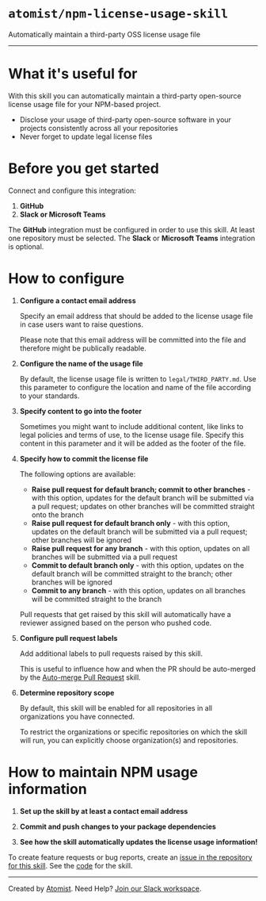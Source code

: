 # `atomist/npm-license-usage-skill`

<!---atomist-skill-description:start--->

Automatically maintain a third-party OSS license usage file

<!---atomist-skill-description:end--->

---

<!---atomist-skill-readme:start--->

# What it's useful for

With this skill you can automatically maintain a third-party open-source
license usage file for your NPM-based project.

 * Disclose your usage of third-party open-source software in your projects
 consistently across all your repositories 
 * Never forget to update legal license files 

# Before you get started

Connect and configure this integration:

1. **GitHub**
1. **Slack or Microsoft Teams** 

The **GitHub** integration must be configured in order to use this skill. At
least one repository must be selected. The **Slack** or **Microsoft Teams**
integration is optional.

# How to configure

1. **Configure a contact email address**
    
    Specify an email address that should be added to the license usage file
    in case users want to raise questions. 
    
    Please note that this email address will be committed into the file and 
    therefore might be publically readable. 
    
1. **Configure the name of the usage file**

    By default, the license usage file is written to `legal/THIRD_PARTY.md`.
    Use this parameter to configure the location and name of the file according
    to your standards.
    
1. **Specify content to go into the footer**

    Sometimes you might want to include additional content, like links to legal 
    policies and terms of use, to the license usage file. Specify this content
    in this parameter and it will be added as the footer of the file.
    
1. **Specify how to commit the license file** 

    The following options are available:
    
    * **Raise pull request for default branch; commit to other branches** - with
    this option, updates for the default branch will be submitted via 
    a pull request; updates on other branches will be committed straight 
    onto the branch
    * **Raise pull request for default branch only** - with this option, updates
    on the default branch will be submitted via a pull request; other branches
    will be ignored  
    * **Raise pull request for any branch** - with this option, updates on
    all branches will be submitted via a pull request  
    * **Commit to default branch only** - with this option, updates on the
    default branch will be committed straight to the branch; other branches
    will be ignored
    * **Commit to any branch** - with this option, updates on all branches will
    be committed straight to the branch
    
    Pull requests that get raised by this skill will automatically have a reviewer
    assigned based on the person who pushed code. 

1. **Configure pull request labels**

    Add additional labels to pull requests raised by this skill. 
    
    This is useful to influence how and when the PR should be auto-merged by the 
    [Auto-merge Pull Request](https://go.atomist.com/catalog/skills/atomist/github-auto-merge-skill)
    skill. 
    
1. **Determine repository scope**
   
   By default, this skill will be enabled for all repositories in all
   organizations you have connected.
   
   To restrict the organizations or specific repositories on which the skill
   will run, you can explicitly choose organization(s) and repositories.        
 
# How to maintain NPM usage information
 
1. **Set up the skill by at least a contact email address**

1. **Commit and push changes to your package dependencies** 

1. **See how the skill automatically updates the license usage information!** 
    
To create feature requests or bug reports, create an [issue in the repository for this skill](https://github.com/atomist-skills/npm-license-usage-skill/issues). 
See the [code](https://github.com/atomist-skills/npm-license-usage-skill) for the skill.

<!---atomist-skill-readme:end--->

---

Created by [Atomist][atomist].
Need Help?  [Join our Slack workspace][slack].

[atomist]: https://atomist.com/ (Atomist - How Teams Deliver Software)
[slack]: https://join.atomist.com/ (Atomist Community Slack) 
